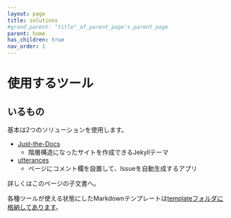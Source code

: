 ```yaml
---
layout: page
title: solutions
#grand_parent: "title"_of_parent_page's_parent_page
parent: home
has_children: true
nav_order: 1
---
```


# 使用するツール

## いるもの

基本は2つのソリューションを使用します。

- [Just-the-Docs](https://pmarsceill.github.io/just-the-docs/)
  - 階層構造になったサイトを作成できるJekyllテーマ
- [utterances](https://utteranc.es/)
  - ページにコメント欄を設置して、Issueを自動生成するアプリ

詳しくはこのページの子文書へ。

各種ツールが使える状態にしたMarkdownテンプレートは[templateフォルダに格納してあります](/template/fileName.md)。

<!-- 以下の部分はコメント欄セット用の記述。削除しないこと -->
<script src="https://utteranc.es/client.js"
        repo="mattynao/utterances_test"
        issue-term="pathname"
        label="Feedback"
        theme="github-light"
        crossorigin="anonymous"
        async>
</script>
